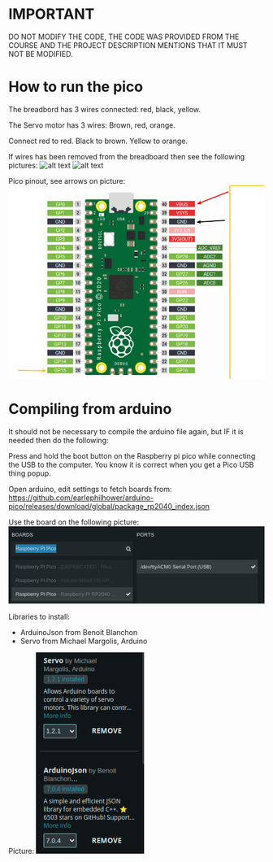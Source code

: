 # IMPORTANT
DO NOT MODIFY THE CODE, THE CODE WAS PROVIDED FROM THE COURSE AND THE PROJECT DESCRIPTION MENTIONS THAT IT MUST NOT BE MODIFIED.

# How to run the pico
The breadbord has 3 wires connected: red, black, yellow.

The Servo motor has 3 wires: Brown, red, orange.

Connect red to red. Black to brown. Yellow to orange.

If wires has been removed from the breadboard then see the following pictures:
![alt text](IMG_5089.jpg)
![alt text](IMG_5090.jpg)

Pico pinout, see arrows on picture:
![alt text](PicoPinout.png)

# Compiling from arduino
It should not be necessary to compile the arduino file again, but IF it is needed then do the following:

Press and hold the boot button on the Raspberry pi pico while connecting the USB to the computer. You know it is correct when you get a Pico USB thing popup. 

Open arduino, edit settings to fetch boards from: https://github.com/earlephilhower/arduino-pico/releases/download/global/package_rp2040_index.json

Use the board on the following picture:
![alt text](image.png)

Libraries to install:
- ArduinoJson from Benoit Blanchon 
- Servo from Michael Margolis, Arduino

Picture: ![alt text](image-1.png)